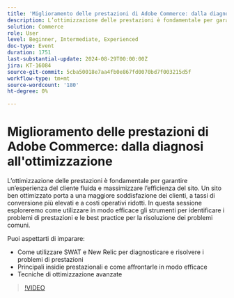 ```yaml
---
title: 'Miglioramento delle prestazioni di Adobe Commerce: dalla diagnosi all''ottimizzazione'
description: L’ottimizzazione delle prestazioni è fondamentale per garantire un’esperienza del cliente fluida e massimizzare l’efficienza del sito. Un sito ben ottimizzato porta a una maggiore soddisfazione dei clienti, a tassi di conversione più elevati e a costi operativi ridotti. In questa sessione esploreremo come utilizzare in modo efficace gli strumenti per identificare i problemi di prestazioni e le best practice per la risoluzione dei problemi comuni. È possibile aspettarsi di apprendere come utilizzare SWAT e New Relic per diagnosticare e risolvere i problemi di prestazioni Problemi relativi alle prestazioni principali e come risolverli in modo efficace Tecniche di ottimizzazione avanzate
solution: Commerce
role: User
level: Beginner, Intermediate, Experienced
doc-type: Event
duration: 1751
last-substantial-update: 2024-08-29T00:00:00Z
jira: KT-16084
source-git-commit: 5cba50018e7aa4fb0e867fd0070bd7f003215d5f
workflow-type: tm+mt
source-wordcount: '180'
ht-degree: 0%

---
```



# Miglioramento delle prestazioni di Adobe Commerce: dalla diagnosi all&#39;ottimizzazione

L’ottimizzazione delle prestazioni è fondamentale per garantire un’esperienza del cliente fluida e massimizzare l’efficienza del sito. Un sito ben ottimizzato porta a una maggiore soddisfazione dei clienti, a tassi di conversione più elevati e a costi operativi ridotti. In questa sessione esploreremo come utilizzare in modo efficace gli strumenti per identificare i problemi di prestazioni e le best practice per la risoluzione dei problemi comuni.

Puoi aspettarti di imparare:

* Come utilizzare SWAT e New Relic per diagnosticare e risolvere i problemi di prestazioni
* Principali insidie prestazionali e come affrontarle in modo efficace
* Tecniche di ottimizzazione avanzate

>[!VIDEO](https://video.tv.adobe.com/v/3433148/?learn=on)
